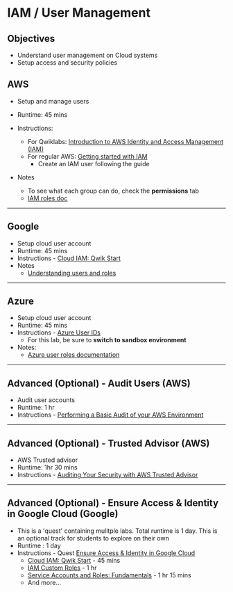 # IAM / User Management

## Objectives

* Understand user management on Cloud systems
* Setup access and security policies

## AWS

* Setup and manage users
* Runtime: 45 mins
* Instructions:
    - For Qwiklabs: [Introduction to AWS Identity and Access Management (IAM)](https://amazon.qwiklabs.com/focuses/56624?catalog_rank=%7B%22rank%22%3A1%2C%22num_filters%22%3A0%2C%22has_search%22%3Atrue%7D&parent=catalog&search_id=21967144)
    - For regular AWS: [Getting started with IAM](https://docs.aws.amazon.com/IAM/latest/UserGuide/getting-started.html)
        - Create an IAM user following the guide

* Notes
    - To see what each group can do, check the **permissions** tab
    - [IAM roles doc](https://docs.aws.amazon.com/AWSEC2/latest/UserGuide/iam-roles-for-amazon-ec2.html)

---

## Google

* Setup cloud user account
* Runtime: 45 mins
* Instructions - [Cloud IAM: Qwik Start](https://www.cloudskillsboost.google/focuses/44159?catalog_rank=%7B%22rank%22%3A1%2C%22num_filters%22%3A0%2C%22has_search%22%3Atrue%7D&parent=catalog&search_id=21967166)
* Notes
    - [Understanding users and roles](https://cloud.google.com/iam/docs/understanding-roles)

---

## Azure

* Setup cloud user account
* Runtime: 45 mins
* Instructions - [Azure User IDs](https://learn.microsoft.com/en-us/training/modules/create-users-and-groups-in-azure-active-directory/3-exercise-add-delete-users-azure-ad)
    - For this lab, be sure to **switch to sandbox environment**
* Notes:
    - [Azure user roles documentation](https://learn.microsoft.com/en-us/azure/active-directory/roles/permissions-reference)

---

## Advanced (Optional) - Audit Users (AWS)

* Audit user accounts
* Runtime: 1 hr
* Instructions - [Performing a Basic Audit of your AWS Environment](https://amazon.qwiklabs.com/focuses/46476?catalog_rank=%7B%22rank%22%3A1%2C%22num_filters%22%3A0%2C%22has_search%22%3Atrue%7D&parent=catalog&search_id=21967269)

---

## Advanced (Optional) - Trusted Advisor (AWS)

* AWS Trusted advisor
* Runtime: 1hr 30 mins
* Instructions - [Auditing Your Security with AWS Trusted Advisor](https://amazon.qwiklabs.com/focuses/44400?catalog_rank=%7B%22rank%22%3A1%2C%22num_filters%22%3A0%2C%22has_search%22%3Atrue%7D&parent=catalog&search_id=21967287)

---

## Advanced (Optional) - Ensure Access & Identity in Google Cloud (Google)

* This is a 'quest' containing mulitple labs.  Total runtime is 1 day.  This is an optional track for students to explore on their own
* Runtime : 1 day
* Instructions - Quest [Ensure Access & Identity in Google Cloud](https://www.cloudskillsboost.google/quests/150?catalog_rank=%7B%22rank%22%3A1%2C%22num_filters%22%3A0%2C%22has_search%22%3Atrue%7D&search_id=21967296)
    * [Cloud IAM: Qwik Start](https://www.cloudskillsboost.google/focuses/44159?parent=catalog)  - 45 mins
    * [IAM Custom Roles](https://www.cloudskillsboost.google/focuses/1035?parent=catalog) - 1 hr
    * [Service Accounts and Roles: Fundamentals](https://www.cloudskillsboost.google/focuses/1038?parent=catalog) - 1 hr 15 mins
    * And more...